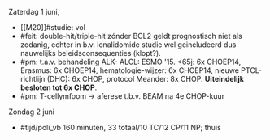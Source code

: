 
Zaterdag 1 juni,
- [[M20]]#studie: vol
- #feit: double-hit/triple-hit zónder BCL2 geldt prognostisch niet als zodanig, echter in b.v. lenalidomide studie wel geincludeerd dus nauwelijks beleidsconsequenties (klopt?).
- #pm: t.a.v. behandeling ALK- ALCL: ESMO '15. <65j: 6x CHOEP14, Erasmus: 6x CHOEP14, hematologie-wijzer: 6x CHOEP14, nieuwe PTCL-richtlijn (DHC): 6x CHOP, protocol Meander: 8x CHOP. **Uiteindelijk besloten tot 6x CHOP**.
- #pm: T-cellymfoom → aferese t.b.v. BEAM na 4e CHOP-kuur

Zondag 2 juni
- #tijd/poli_vb 160 minuten, 33 totaal/10 TC/12 CP/11 NP; thuis
